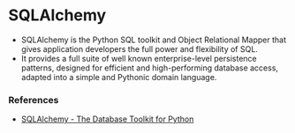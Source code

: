 # SQLAlchemy
- SQLAlchemy is the Python SQL toolkit and Object Relational Mapper that gives application developers the full power and flexibility of SQL.
- It provides a full suite of well known enterprise-level persistence patterns, designed for efficient and high-performing database access, adapted into a simple and Pythonic domain language.

### References
- [SQLAlchemy - The Database Toolkit for Python](https://www.sqlalchemy.org/)